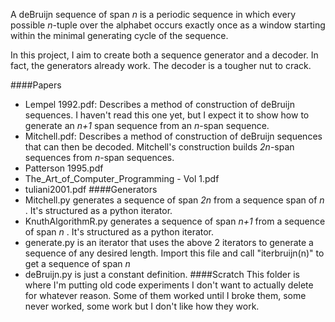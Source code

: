 A deBruijn sequence of span _n_ is a periodic
sequence in which every possible
_n_-tuple over the alphabet occurs exactly
once as a window starting within the minimal  generating cycle of the sequence.

In this project, I aim to create both a sequence generator and a decoder.
In fact, the generators already work. The decoder is a tougher nut to crack.

####Papers
* Lempel 1992.pdf: Describes a method of construction of deBruijn sequences.
I haven't read this one yet, but I expect it to show how to generate an _n+1_ span
sequence from an _n_-span sequence.
* Mitchell.pdf:  Describes a method of construction of deBruijn sequences
that can then be decoded. Mitchell's construction builds _2n_-span sequences
from _n_-span sequences.
* Patterson 1995.pdf
* The_Art_of_Computer_Programming - Vol 1.pdf
* tuliani2001.pdf
####Generators
* Mitchell.py generates a sequence of span _2n_ from a sequence
span of _n_ . It's structured as a python iterator.
* KnuthAlgorithmR.py generates a sequence of span _n+1_ from a sequence
of span _n_ . It's structured as a python iterator.
* generate.py is an iterator that uses the above 2 iterators to generate a sequence of
any desired length. Import this file and call "iterbruijn(n)" to get a sequence of span _n_
* deBruijn.py is just a constant definition.
####Scratch
This folder is where I'm putting old code experiments I don't want to
actually delete for whatever reason. Some of them worked until I broke them,
some never worked, some work but I don't like how they work.
